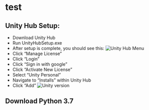 # test

## Unity Hub Setup:

* Download Unity Hub
* Run UnityHubSetup.exe
* After setup is complete, you should see this:
![Unity Hub Menu](https://i.paste.pics/ccbbc031abd27468abbe2cdd6ac2976a.png)
* Click “Manage License”
* Click “Login”
* Click “Sign in with google”
* Click “Activate New License”
* Select “Unity Personal”
* Navigate to “Installs” within Unity Hub
* Click “Add”
![Unity version](https://i.paste.pics/3dae65011f5d41270e5a4c42e84e0e9f.png)


## Download Python 3.7
